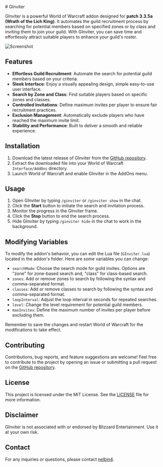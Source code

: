 <meta name="google-site-verification" content="CJxfG4PJmq5s2ycX7alFov5QcI8IRpWT_YBACm8HbJ0" />
# GInviter

GInviter is a powerful World of Warcraft addon designed for **patch 3.3.5a (Wrath of the Lich King)**. It automates the guild recruitment process by searching for potential members based on specified zones or by class and inviting them to join your guild. With GInviter, you can save time and effortlessly attract suitable players to enhance your guild's roster.

![Screenshot](https://github.com/nelbin4/GINVITER/assets/20941975/f8d7b2b5-8aa7-44dc-98af-87b68cb07d90)

## Features

- **Effortless Guild Recruitment**: Automate the search for potential guild members based on your criteria.
- **Sleek Interface**: Enjoy a visually appealing design, simple easy-to-use user interface.
- **Search by Zone and Class**: Find suitable players based on specific zones and classes.
- **Controlled Invitations**: Define maximum invites per player to ensure fair recruitment practices.
- **Exclusion Management**: Automatically exclude players who have reached the maximum invite limit.
- **Stability and Performance**: Built to deliver a smooth and reliable experience.


## Installation

1. Download the latest release of GInviter from the [GitHub repository](https://github.com/nelbin4/ginviter/releases).
2. Extract the downloaded file into your World of Warcraft `Interface/AddOns` directory.
3. Launch World of Warcraft and enable GInviter in the AddOns menu.

## Usage

1. Open GInviter by typing `/ginviter` or `/ginviter show` in the chat.
2. Click the **Start** button to initiate the search and invitation process.
3. Monitor the progress in the GInviter frame.
4. Click the **Stop** button to end the search process.
5. Hide GInviter by typing `/ginviter hide` in the chat to work in the background.

## Modifying Variables

To modify the addon's behavior, you can edit the Lua file (`GInviter.lua`) located in the addon's folder. Here are some variables you can change:

- `searchMode`: Choose the search mode for guild invites. Options are "zone" for zone-based search and, "class" for class-based search.
- `zones`: Add or remove zones to search by following the syntax and comma-separated format.
- `classes`: Add or remove classes to search by following the syntax and comma-separated format.
- `loopInterval`: Adjust the loop interval in seconds for repeated searches.
- `level`: Change the level requirement for potential guild members.
- `maxInvites`: Define the maximum number of invites per player before excluding them.

Remember to save the changes and restart World of Warcraft for the modifications to take effect.

## Contributing

Contributions, bug reports, and feature suggestions are welcome! Feel free to contribute to the project by opening an issue or submitting a pull request on the [GitHub repository](https://github.com/nelbin4/ginviter).

## License

This project is licensed under the MIT License. See the [LICENSE](LICENSE) file for more information.

## Disclaimer

GInviter is not associated with or endorsed by Blizzard Entertainment. Use it at your own risk.

## Contact

For any inquiries or questions, please contact [nelbin4](https://github.com/nelbin4).
